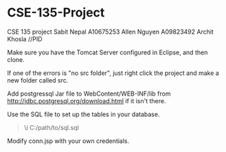 CSE-135-Project
===============
CSE 135 project
Sabit Nepal A10675253
Allen Nguyen A09823492
Archit Khosla //PID

Make sure you have the Tomcat Server configured in Eclipse, and then clone.

If one of the errors is "no src folder", just right click the project and make a new folder called src.

Add postgressql Jar file to WebContent/WEB-INF/lib from http://jdbc.postgresql.org/download.html if it isn't there.

Use the SQL file to set up the tables in your database. 
>\i C:/path/to/sql.sql

Modify conn.jsp with your own credentials.
